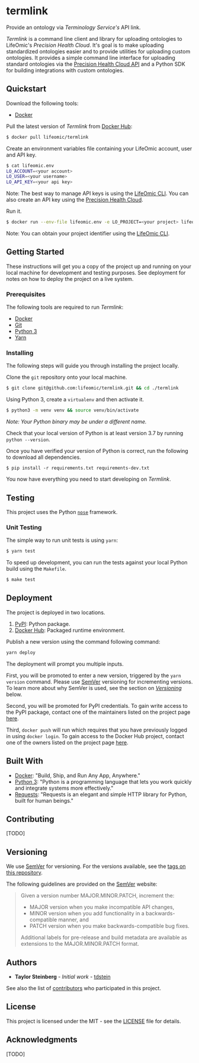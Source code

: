 # termlink

Provide an ontology via _Terminology Service's_ API link.

_Termlink_ is a command line client and library for uploading ontologies to LifeOmic's _Precision Health Cloud_. It's goal is to make uploading standardized ontologies easier and to provide utilities for uploading custom ontologies. It provides a simple command line interface for uploading standard ontologies via the [Precision Health Cloud API](https://docs.us.lifeomic.com/) and a Python SDK for building integrations with custom ontologies.

## Quickstart

Download the following tools:

- [Docker](https://docs.docker.com/install/)

Pull the latest version of _Termlink_ from [Docker Hub](https://hub.docker.com/r/lifeomic/termlink):

```sh
$ docker pull lifeomic/termlink
```

Create an environment variables file containing your LifeOmic account, user and API key.

```sh
$ cat lifeomic.env
LO_ACCOUNT=<your account>
LO_USER=<your username>
LO_API_KEY=<your api key>
```

Note: The best way to manage API keys is using the [LifeOmic CLI](https://github.com/lifeomic/cli). You can also create an API key using the [Precision Health Cloud](https://docs.us.lifeomic.com/user-guides/api-keys/).

Run it.

```sh
$ docker run --env-file lifeomic.env -e LO_PROJECT=<your project> lifeomic/termlink python -m termlink --help
```

Note: You can obtain your project identifier using the [LifeOmic CLI](https://github.com/lifeomic/cli).

## Getting Started

These instructions will get you a copy of the project up and running on your local machine for development and testing purposes. See deployment for notes on how to deploy the project on a live system.

### Prerequisites

The following tools are required to run _Termlink_:

- [Docker](https://docs.docker.com/install/)
- [Git](https://git-scm.com/)
- [Python 3](https://www.python.org/download/releases/3.0/)
- [Yarn](https://yarnpkg.com/en/)

### Installing

The following steps will guide you through installing the project locally.

Clone the `git` repository onto your local machine.

```sh
$ git clone git@github.com:lifeomic/termlink.git && cd ./termlink
```

Using Python 3, create a `virtualenv` and then activate it.

```sh
$ python3 -m venv venv && source venv/bin/activate
```

_Note: Your Python binary may be under a different name._

Check that your local version of Python is at least version 3.7 by running `python --version`.

Once you have verified your version of Python is correct, run the following to download all dependencies.

```
$ pip install -r requirements.txt requirements-dev.txt
```

You now have everything you need to start developing on _Termlink_. 

## Testing

This project uses the Python [`nose`](https://nose.readthedocs.io/en/latest/index.html) framework.

### Unit Testing

The simple way to run unit tests is using `yarn`:

```sh
$ yarn test
```

To speed up development, you can run the tests against your local Python build using the `Makefile`.

```sh
$ make test
```

## Deployment

The project is deployed in two locations.

1. [PyPI](https://pypi.org/project/termlink/): Python package. 
2. [Docker Hub](https://hub.docker.com/r/lifeomic/termlink): Packaged runtime environment.

Publish a new version using the command following command:

```sh
yarn deploy
```

The deployment will prompt you multiple inputs.

First, you will be promoted to enter a new version, triggered by the `yarn version` command. Please use [SemVer](https://semver.org/) versioning for incrementing versions. To learn more about why SemVer is used, see the section on [_Versioning_](##Versioning) below.

Second, you will be promoted for PyPI credentials. To gain write access to the PyPI package, contact one of the maintainers listed on the project page [here](https://pypi.org/project/termlink/).

Third, `docker push` will run which requires that you have previously logged in using `docker login`. To gain access to the Docker Hub project, contact one of the owners listed on the project page [here](https://hub.docker.com/r/lifeomic/termlink).

## Built With

- [Docker](https://www.docker.com/): "Build, Ship, and Run Any App, Anywhere."
- [Python 3](https://www.python.org/): "Python is a programming language that lets you work quickly and integrate systems more effectively."
- [Requests](http://docs.python-requests.org/en/master/): "Requests is an elegant and simple HTTP library for Python, built for human beings."

## Contributing

[TODO]

## Versioning

We use [SemVer](http://semver.org/) for versioning. For the versions available, see the [tags on this repository](https://github.com/your/project/tags). 

The following guidelines are provided on the [SemVer]((http://semver.org/)) website:

> Given a version number MAJOR.MINOR.PATCH, increment the:
> 
> - MAJOR version when you make incompatible API changes,
> - MINOR version when you add functionality in a backwards-compatible manner, and
> - PATCH version when you make backwards-compatible bug fixes.
> 
> Additional labels for pre-release and build metadata are available as extensions to the MAJOR.MINOR.PATCH format.

## Authors

* **Taylor Steinberg** - *Initial work* - [tdstein](https://github.com/tdstein)

See also the list of [contributors](https://github.com/lifeomic/termlink/contributors) who participated in this project.

## License

This project is licensed under the MIT - see the [LICENSE](LICENSE.txt) file for details.

## Acknowledgments

[TODO]
